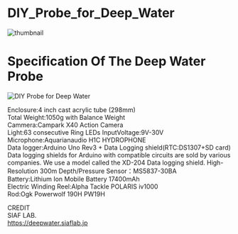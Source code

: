 # DIY_Probe_for_Deep_Water
<img src="https://github.com/siaflab/Deep_Water_Data_Logging-Lake_Shikotu/blob/main/DIY_Probe_for_Deep_Water/thumbnail.png" alt="thumbnail" title="thumbnail">  

# Specification Of The Deep Water Probe
<img src="https://github.com/siaflab/Deep_Water_Data_Logging_At_Lake_Shikotu/blob/main/DIY_Probe_for_Deep_Water/probe.png" title="DIY Probe for Deep Water">  
  
Enclosure:4 inch cast acrylic tube (298mm)  
Total Weight:1050g with Balance Weight  
Cammera:Campark X40 Action Camera  
Light:63 consecutive Ring LEDs InputVoltage:9V-30V  
Microphone:Aquarianaudio H1C HYDROPHONE  
Data logger:Arduino Uno Rev3 + Data Logging shield(RTC:DS1307+SD card)  
  Data logging shields for Arduino with compatible circuits are sold by various companies. 
  We use a model called the XD-204 Data logging shield.
High-Resolution 300m Depth/Pressure Sensor：MS5837-30BA  
Battery:Lithium Ion Mobile Battery 17400mAh  
Electric Winding Reel:Alpha Tackle POLARIS iv1000  
Rod:Ogk Powerwolf 190H PW19H  
  
CREDIT  
SIAF LAB.  
https://deepwater.siaflab.jp
